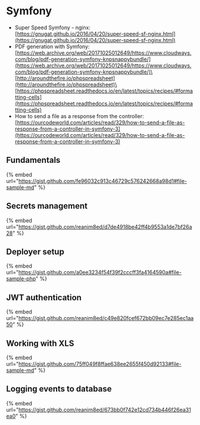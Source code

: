 # Symfony

* Super Speed Symfony - nginx: [https://gnugat.github.io/2016/04/20/super-speed-sf-nginx.html](https://gnugat.github.io/2016/04/20/super-speed-sf-nginx.html)
* PDF generation with Symfony: [https://web.archive.org/web/20171025012649/https://www.cloudways.com/blog/pdf-generation-symfony-knpsnappybundle/](https://web.archive.org/web/20171025012649/https://www.cloudways.com/blog/pdf-generation-symfony-knpsnappybundle/)\
  [http://aroundthefire.io/phpspreadsheet](http://aroundthefire.io/phpspreadsheet)\
  [https://phpspreadsheet.readthedocs.io/en/latest/topics/recipes/#formatting-cells](https://phpspreadsheet.readthedocs.io/en/latest/topics/recipes/#formatting-cells)
* How to send a file as a response from the controller: [https://ourcodeworld.com/articles/read/329/how-to-send-a-file-as-response-from-a-controller-in-symfony-3](https://ourcodeworld.com/articles/read/329/how-to-send-a-file-as-response-from-a-controller-in-symfony-3)

## Fundamentals

{% embed url="https://gist.github.com/fe96032c913c46729c576242668a98d1#file-sample-md" %}

## Secrets management

{% embed url="https://gist.github.com/reanim8ed/d7de4918be42ff4b9553a1de7bf26a28" %}

## Deployer setup

{% embed url="https://gist.github.com/a0ee3234f54f39f2cccff3fa4164590a#file-sample-php" %}

## JWT authentication

{% embed url="https://gist.github.com/reanim8ed/c49e820fcef672bb09ec7e285ec1aa50" %}

## Working with XLS

{% embed url="https://gist.github.com/75ff049f8ffae638ee2655f450d92133#file-sample-md" %}

## Logging events to database

{% embed url="https://gist.github.com/reanim8ed/673bb0f742e12cd734b446f26ea31ea0" %}
